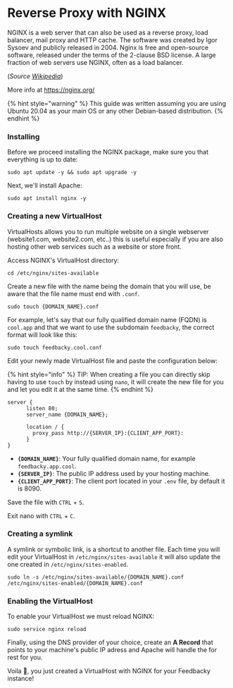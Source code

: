 # Reverse Proxy with NGINX
NGINX is a web server that can also be used as a reverse proxy, load balancer, mail proxy and HTTP cache. The software was created by Igor Sysoev and publicly released in 2004. Nginx is free and open-source software, released under the terms of the 2-clause BSD license. A large fraction of web servers use NGINX, often as a load balancer.

(*Source [Wikipedia](https://en.wikipedia.org/wiki/Nginx)*)

More info at https://nginx.org/

{% hint style="warning" %} This guide was written assuming you are using Ubuntu 20.04 as your main OS or any other Debian-based distribution. {% endhint %}

### Installing
Before we proceed installing the NGINX package, make sure you that everything is up to date:

```text
sudo apt update -y && sudo apt upgrade -y
```

Next, we'll install Apache:

```text
sudo apt install nginx -y
```

### Creating a new VirtualHost

VirtualHosts allows you to run multiple website on a single webserver (website1.com, website2.com, etc..) this is useful especially if you are also hosting other web services such as a website or store front.

Access NGINX's VirtualHost directory:

```text
cd /etc/nginx/sites-available
```

Create a new file with the name being the domain that you will use, be aware that the file name must end with `.conf`. 

```text 
sudo touch {DOMAIN_NAME}.conf 
``` 

For example, let's say that our fully qualified domain name (FQDN) is `cool.app` and that we want to use the subdomain `feedbacky`, the correct format will look like this: 

```text 
sudo touch feedbacky.cool.conf 
``` 

Edit your newly made VirtualHost file and paste the configuration below: 

{% hint style="info" %} TIP: When creating a file you can directly skip having to use `touch` by instead using `nano`, it will create the new file for you and let you edit it at the same time. {% endhint %} 

```text
server {
      listen 80;
      server_name {DOMAIN_NAME};

      location / {
        proxy_pass http://{SERVER_IP}:{CLIENT_APP_PORT}:
      }
}
```

- **`{DOMAIN_NAME}`**: Your fully qualified domain name, for example `feedbacky.app.cool`.
- **`{SERVER_IP}`**: The public IP address used by your hosting machine.
- **`{CLIENT_APP_PORT}`**: The client port located in your `.env` file, by default it is 8090.

Save the file with `CTRL` + `S`.

Exit nano with `CTRL` + `C`.

### Creating a symlink

A symlink or symbolic link, is a shortcut to another file. Each time you will edit your VirtualHost in `/etc/nginx/sites-available` it will also update the one created in `/etc/nginx/sites-enabled`.

```text
sudo ln -s /etc/nginx/sites-available/{DOMAIN_NAME}.conf /etc/nginx/sites-enabled/{DOMAIN_NAME}.conf
```
### Enabling the VirtualHost

To enable your VirtualHost we must reload NGINX:

```text
sudo service nginx reload
```

Finally, using the DNS provider of your choice, create an **A Record** that points to your machine's public IP adress and Apache will handle the for rest for you.

Voila 🎉, you just created a VirtualHost with NGINX for your Feedbacky instance!
